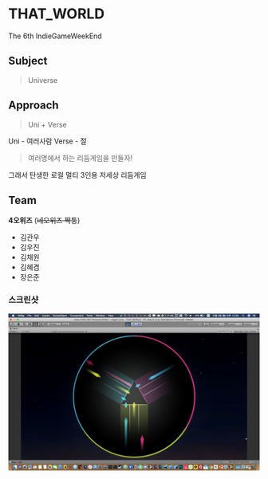 # THAT_WORLD
The 6th IndieGameWeekEnd

## Subject
> Universe

## Approach
> Uni + Verse

Uni - 여러사람
Verse - 절

> 여러명에서 하는 리듬게임을 만들자!

그래서 탄생한 로컬 멀티 3인용 저세상 리듬게임

## Team
**4오위즈** (~~네오위즈 짝퉁~~)
* 김관우
* 김우진
* 김채원
* 김혜겸
* 장은준

### 스크린샷
![](./Assets/Resources/Images/ScreenShot.png)
